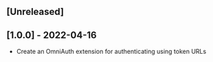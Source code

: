 ## [Unreleased]

## [1.0.0] - 2022-04-16

- Create an OmniAuth extension for authenticating using token URLs
